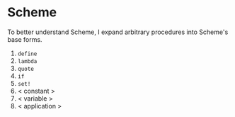 # Scheme
To better understand Scheme, I expand arbitrary procedures into Scheme's base forms.
1. `define`
2. `lambda`
3. `quote`
4. `if`
5. `set!`
6. \< constant \>
7. \< variable \>
8. \< application \>
